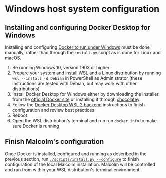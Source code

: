 # <a name="HostSystemConfigWindows"></a>Windows host system configuration

## <a name="HostSystemConfigWindowsDocker"></a>Installing and configuring Docker Desktop for Windows

Installing and configuring [Docker to run under Windows](https://docs.docker.com/desktop/windows/wsl/) must be done manually, rather than through the `install.py` script as is done for Linux and macOS.

1. Be running Windows 10, version 1903 or higher
1. Prepare your system and [install WSL](https://docs.microsoft.com/en-us/windows/wsl/install) and a Linux distribution by running `wsl --install -d Debian` in PowerShell as Administrator (these instructions are tested with Debian, but may work with other distributions)
1. Install Docker Desktop for Windows either by downloading the installer from the [official Docker site](https://docs.docker.com/desktop/install/windows-install/) or installing it through [chocolatey](https://chocolatey.org/packages/docker-desktop).
1. Follow the [Docker Desktop WSL 2 backend](https://docs.docker.com/desktop/windows/wsl/) instructions to finish configuration and review best practices
1. Reboot
1. Open the WSL distribution's terminal and run run `docker info` to make sure Docker is running

## <a name="HostSystemConfigWindowsMalcolm"></a>Finish Malcolm's configuration

Once Docker is installed, configured and running as described in the previous section, run [`./scripts/install.py --configure`](malcolm-config.md#ConfigAndTuning) to finish configuration of the local Malcolm installation. Malcolm will be controlled and run from within your WSL distribution's terminal environment.